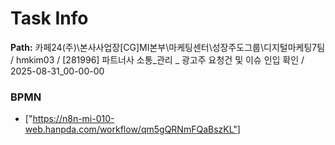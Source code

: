 # Task Info

**Path:** 카페24(주)\본사사업장\[CG]MI본부\마케팅센터\성장주도그룹\디지털마케팅7팀 / hmkim03 / [281996] 파트너사 소통_관리 _ 광고주 요청건 및 이슈 인입 확인 / 2025-08-31_00-00-00

### BPMN
- ["https://n8n-mi-010-web.hanpda.com/workflow/qm5gQRNmFQaBszKL"]

